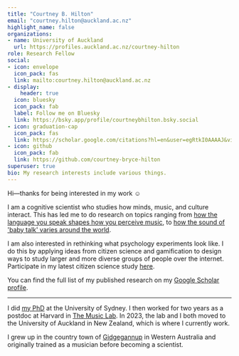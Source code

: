 ```yaml
---
title: "Courtney B. Hilton"
email: "courtney.hilton@auckland.ac.nz"
highlight_name: false
organizations:
- name: University of Auckland
  url: https://profiles.auckland.ac.nz/courtney-hilton
role: Research Fellow
social:
- icon: envelope
  icon_pack: fas
  link: mailto:courtney.hilton@auckland.ac.nz
- display:
    header: true
  icon: bluesky
  icon_pack: fab
  label: Follow me on Bluesky
  link: https://bsky.app/profile/courtneybhilton.bsky.social
- icon: graduation-cap
  icon_pack: fas
  link: https://scholar.google.com/citations?hl=en&user=egRtkI0AAAAJ&view_op=list_works
- icon: github
  icon_pack: fab
  link: https://github.com/courtney-bryce-hilton
superuser: true
bio: My research interests include various things.
---
```


Hi—thanks for being interested in my work ☺

I am a cognitive scientist who studies how minds, music, and culture interact. This has led me to do research on topics ranging from [how the language you speak shapes how you perceive music](https://cosmosmagazine.com/people/native-language-rhythm-melody/), to [how the sound of 'baby talk' varies around the world](https://www.nytimes.com/2022/07/24/science/parentese-babies-global-language.html).

I am also interested in rethinking what psychology experiments look like. I do this by applying ideas from citizen science and gamification to design ways to study larger and more diverse groups of people over the internet. Participate in my latest citizen science study [here](https://www.themusiclab.org/quizzes/toneguesser).

You can find the full list of my published research on my [Google Scholar profile](https://scholar.google.com/citations?user=egRtkI0AAAAJ&hl=en).

---

I did [my PhD](https://ses.library.usyd.edu.au/bitstream/handle/2123/24230/Thesis_revision_clean.pdf?sequence=2) at the University of Sydney. I then worked for two years as a postdoc at Harvard in [The Music Lab](https://www.themusiclab.org/). In 2023, the lab and I both moved to the University of Auckland in New Zealand, which is where I currently work.

I grew up in the country town of [Gidgegannup](https://goo.gl/maps/Jg5GUTxj3RePSgJV8) in Western Australia and originally trained as a musician before becoming a scientist.


<!---{{< icon name="download" pack="fas" >}} Download my {{< staticref "uploads/demo_resume.pdf" "newtab" >}}resumé{{< /staticref >}}.--->
